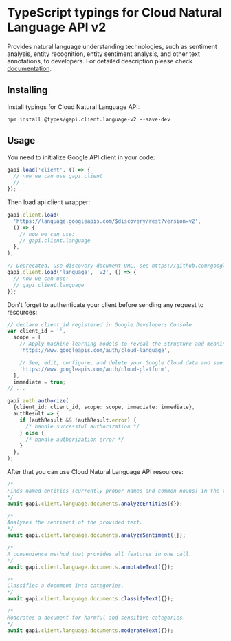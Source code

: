 # TypeScript typings for Cloud Natural Language API v2

Provides natural language understanding technologies, such as sentiment analysis, entity recognition, entity sentiment analysis, and other text annotations, to developers.
For detailed description please check [documentation](https://cloud.google.com/natural-language/).

## Installing

Install typings for Cloud Natural Language API:

```
npm install @types/gapi.client.language-v2 --save-dev
```

## Usage

You need to initialize Google API client in your code:

```typescript
gapi.load('client', () => {
  // now we can use gapi.client
  // ...
});
```

Then load api client wrapper:

```typescript
gapi.client.load(
  'https://language.googleapis.com/$discovery/rest?version=v2',
  () => {
    // now we can use:
    // gapi.client.language
  },
);
```

```typescript
// Deprecated, use discovery document URL, see https://github.com/google/google-api-javascript-client/blob/master/docs/reference.md#----gapiclientloadname----version----callback--
gapi.client.load('language', 'v2', () => {
  // now we can use:
  // gapi.client.language
});
```

Don't forget to authenticate your client before sending any request to resources:

```typescript
// declare client_id registered in Google Developers Console
var client_id = '',
  scope = [
    // Apply machine learning models to reveal the structure and meaning of text
    'https://www.googleapis.com/auth/cloud-language',

    // See, edit, configure, and delete your Google Cloud data and see the email address for your Google Account.
    'https://www.googleapis.com/auth/cloud-platform',
  ],
  immediate = true;
// ...

gapi.auth.authorize(
  {client_id: client_id, scope: scope, immediate: immediate},
  authResult => {
    if (authResult && !authResult.error) {
      /* handle successful authorization */
    } else {
      /* handle authorization error */
    }
  },
);
```

After that you can use Cloud Natural Language API resources: <!-- TODO: make this work for multiple namespaces -->

```typescript
/*
Finds named entities (currently proper names and common nouns) in the text along with entity types, probability, mentions for each entity, and other properties.
*/
await gapi.client.language.documents.analyzeEntities({});

/*
Analyzes the sentiment of the provided text.
*/
await gapi.client.language.documents.analyzeSentiment({});

/*
A convenience method that provides all features in one call.
*/
await gapi.client.language.documents.annotateText({});

/*
Classifies a document into categories.
*/
await gapi.client.language.documents.classifyText({});

/*
Moderates a document for harmful and sensitive categories.
*/
await gapi.client.language.documents.moderateText({});
```
